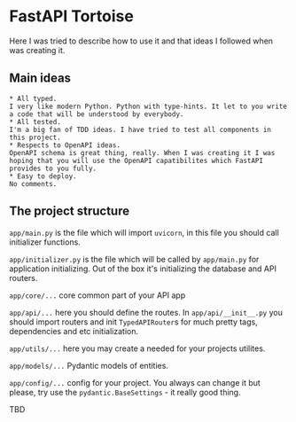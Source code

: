 # FastAPI Tortoise

Here I was tried to describe how to use it and that ideas I followed when was creating it.

## Main ideas

    * All typed.
    I very like modern Python. Python with type-hints. It let to you write a code that will be understood by everybody.
    * All tested.
    I'm a big fan of TDD ideas. I have tried to test all components in this project.
    * Respects to OpenAPI ideas.
    OpenAPI schema is great thing, really. When I was creating it I was hoping that you will use the OpenAPI capatibilites which FastAPI provides to you fully.
    * Easy to deploy.
    No comments.

## The project structure

`app/main.py` is the file which will import `uvicorn`, in this file you should call initializer functions.

`app/initializer.py` is the file which will be called by `app/main.py` for application initializing. Out of the box it's initializing the database and API routers.

`app/core/...` core common part of your API app

`app/api/...` here you should define the routes. In `app/api/__init__.py` you should import routers and init `TypedAPIRouter`s for much pretty tags, dependencies and etc initialization.

`app/utils/...` here you may create a needed for your projects utilites.

`app/models/...` Pydantic models of  entities.

`app/config/...` config for your project. You always can change it but please, try use the `pydantic.BaseSettings` - it really good thing.

TBD